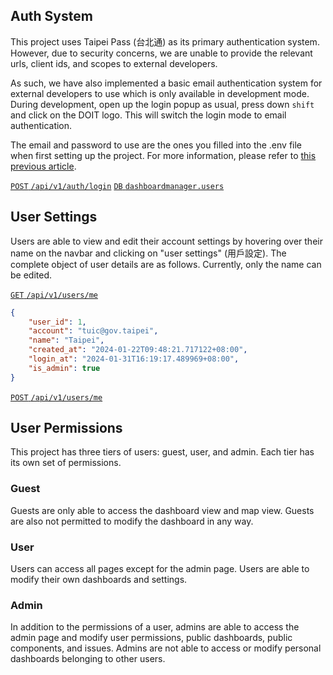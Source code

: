 ## Auth System

This project uses Taipei Pass (台北通) as its primary authentication system. However, due to security concerns, we are unable to provide the relevant urls, client ids, and scopes to external developers.

As such, we have also implemented a basic email authentication system for external developers to use which is only available in development mode. During development, open up the login popup as usual, press down `shift` and click on the DOIT logo. This will switch the login mode to email authentication.

The email and password to use are the ones you filled into the .env file when first setting up the project. For more information, please refer to [this previous article](/front-end/project-setup).

[`POST` `/api/v1/auth/login`](/back-end/authentication-apis) [`DB` `dashboardmanager.users`](/back-end/users-roles-groups-db)

## User Settings

Users are able to view and edit their account settings by hovering over their name on the navbar and clicking on "user settings" (用戶設定). The complete object of user details are as follows. Currently, only the name can be edited.

[`GET` `/api/v1/users/me`](/back-end/user-apis)

```json
{
	"user_id": 1,
	"account": "tuic@gov.taipei",
	"name": "Taipei",
	"created_at": "2024-01-22T09:48:21.717122+08:00",
	"login_at": "2024-01-31T16:19:17.489969+08:00",
	"is_admin": true
}
```

[`POST` `/api/v1/users/me`](/back-end/user-apis)

## User Permissions

This project has three tiers of users: guest, user, and admin. Each tier has its own set of permissions.

### Guest

Guests are only able to access the dashboard view and map view. Guests are also not permitted to modify the dashboard in any way.

### User

Users can access all pages except for the admin page. Users are able to modify their own dashboards and settings.

### Admin

In addition to the permissions of a user, admins are able to access the admin page and modify user permissions, public dashboards, public components, and issues. Admins are not able to access or modify personal dashboards belonging to other users.
